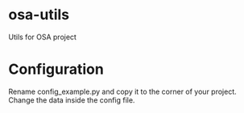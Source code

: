 # osa-utils
Utils for OSA project

# Configuration
Rename config_example.py and copy it to the corner of your project. Change the data inside the config file.
